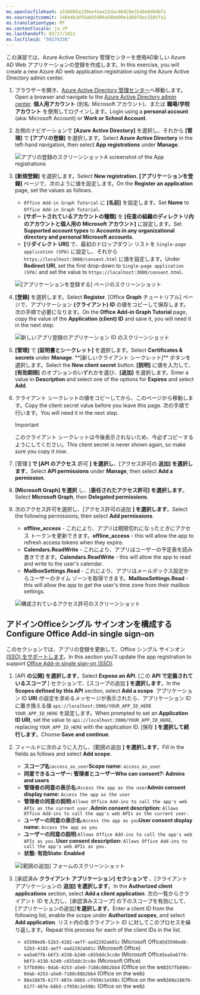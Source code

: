 ```yaml
---
ms.openlocfilehash: a336095a238eefeae22dac86d29e3140e8d94bf1
ms.sourcegitcommit: 24bb4b3df6a035806a58b609e1d8078ac5505fa1
ms.translationtype: MT
ms.contentlocale: ja-JP
ms.lasthandoff: 02/17/2021
ms.locfileid: "50274336"
---
```

<!-- markdownlint-disable MD002 MD041 -->

<span data-ttu-id="d3ac2-101">この演習では、Azure Active Directory 管理センターを使用AD新しい Azure AD Web アプリケーションの登録を作成します。</span><span class="sxs-lookup"><span data-stu-id="d3ac2-101">In this exercise, you will create a new Azure AD web application registration using the Azure Active Directory admin center.</span></span>

1. <span data-ttu-id="d3ac2-102">ブラウザーを開き、[Azure Active Directory 管理センター](https://aad.portal.azure.com)へ移動します。</span><span class="sxs-lookup"><span data-stu-id="d3ac2-102">Open a browser and navigate to the [Azure Active Directory admin center](https://aad.portal.azure.com).</span></span> <span data-ttu-id="d3ac2-103">**個人用アカウント** (別名: Microsoft アカウント)、または **職場/学校アカウント** を使用してログインします。</span><span class="sxs-lookup"><span data-stu-id="d3ac2-103">Login using a **personal account** (aka: Microsoft Account) or **Work or School Account**.</span></span>

1. <span data-ttu-id="d3ac2-104">左側のナビゲーションで **[Azure Active Directory]** を選択し、それから **[管理]** で **[アプリの登録]** を選択します。</span><span class="sxs-lookup"><span data-stu-id="d3ac2-104">Select **Azure Active Directory** in the left-hand navigation, then select **App registrations** under **Manage**.</span></span>

    ![<span data-ttu-id="d3ac2-105">アプリの登録のスクリーンショット</span><span class="sxs-lookup"><span data-stu-id="d3ac2-105">A screenshot of the App registrations</span></span> ](images/app-registrations.png)

1. <span data-ttu-id="d3ac2-106">**[新規登録]** を選択します。</span><span class="sxs-lookup"><span data-stu-id="d3ac2-106">Select **New registration**.</span></span> <span data-ttu-id="d3ac2-107">**[アプリケーションを登録]** ページで、次のように値を設定します。</span><span class="sxs-lookup"><span data-stu-id="d3ac2-107">On the **Register an application** page, set the values as follows.</span></span>

    - <span data-ttu-id="d3ac2-108">`Office Add-in Graph Tutorial` に **[名前]** を設定します。</span><span class="sxs-lookup"><span data-stu-id="d3ac2-108">Set **Name** to `Office Add-in Graph Tutorial`.</span></span>
    - <span data-ttu-id="d3ac2-109">**[サポートされているアカウントの種類]** を **[任意の組織のディレクトリ内のアカウントと個人用の Microsoft アカウント]** に設定します。</span><span class="sxs-lookup"><span data-stu-id="d3ac2-109">Set **Supported account types** to **Accounts in any organizational directory and personal Microsoft accounts**.</span></span>
    - <span data-ttu-id="d3ac2-110">**[リダイレクト URI]** で、最初のドロップダウン リストを `Single-page application (SPA)` に設定し、それから `https://localhost:3000/consent.html` に値を設定します。</span><span class="sxs-lookup"><span data-stu-id="d3ac2-110">Under **Redirect URI**, set the first drop-down to `Single-page application (SPA)` and set the value to `https://localhost:3000/consent.html`.</span></span>

    ![[アプリケーションを登録する] ページのスクリーンショット](images/register-an-app.png)

1. <span data-ttu-id="d3ac2-112">**[登録]** を選択します。</span><span class="sxs-lookup"><span data-stu-id="d3ac2-112">Select **Register**.</span></span> <span data-ttu-id="d3ac2-113">[Office **Graph** チュートリアル] ページで、アプリケーション **(クライアント) ID** の値をコピーして保存します。次の手順で必要になります。</span><span class="sxs-lookup"><span data-stu-id="d3ac2-113">On the **Office Add-in Graph Tutorial** page, copy the value of the **Application (client) ID** and save it, you will need it in the next step.</span></span>

    ![新しいアプリ登録のアプリケーション ID のスクリーンショット](images/application-id.png)

1. <span data-ttu-id="d3ac2-115">**[管理]** で **[証明書とシークレット]** を選択します。</span><span class="sxs-lookup"><span data-stu-id="d3ac2-115">Select **Certificates & secrets** under **Manage**.</span></span> <span data-ttu-id="d3ac2-116">
            \*\*[新しいクライアント シークレット]** ボタンを選択します。</span><span class="sxs-lookup"><span data-stu-id="d3ac2-116">Select the **New client secret** button.</span></span> <span data-ttu-id="d3ac2-117">**[説明]** に値を入力して、**[有効期限]** のオプションのいずれかを選び、**[追加]** を選択します。</span><span class="sxs-lookup"><span data-stu-id="d3ac2-117">Enter a value in **Description** and select one of the options for **Expires** and select **Add**.</span></span>

1. <span data-ttu-id="d3ac2-118">クライアント シークレットの値をコピーしてから、このページから移動します。</span><span class="sxs-lookup"><span data-stu-id="d3ac2-118">Copy the client secret value before you leave this page.</span></span> <span data-ttu-id="d3ac2-119">次の手順で行います。</span><span class="sxs-lookup"><span data-stu-id="d3ac2-119">You will need it in the next step.</span></span>

    > [!IMPORTANT]
    > <span data-ttu-id="d3ac2-120">このクライアント シークレットは今後表示されないため、今必ずコピーするようにしてください。</span><span class="sxs-lookup"><span data-stu-id="d3ac2-120">This client secret is never shown again, so make sure you copy it now.</span></span>

1. <span data-ttu-id="d3ac2-121">[管理 **] で [API のアクセス** 許可 **] を選択し**、[アクセス許可の **追加] を選択します**。</span><span class="sxs-lookup"><span data-stu-id="d3ac2-121">Select **API permissions** under **Manage**, then select **Add a permission**.</span></span>

1. <span data-ttu-id="d3ac2-122">**[Microsoft Graph] を選択** し、[**委任されたアクセス許可] を選択します**。</span><span class="sxs-lookup"><span data-stu-id="d3ac2-122">Select **Microsoft Graph**, then **Delegated permissions**.</span></span>

1. <span data-ttu-id="d3ac2-123">次のアクセス許可を選択し、[アクセス許可の追加 **] を選択します**。</span><span class="sxs-lookup"><span data-stu-id="d3ac2-123">Select the following permissions, then select **Add permissions**.</span></span>

    - <span data-ttu-id="d3ac2-124">**offline_access** - これにより、アプリは期限切れになったときにアクセス トークンを更新できます。</span><span class="sxs-lookup"><span data-stu-id="d3ac2-124">**offline_access** - this will allow the app to refresh access tokens when they expire.</span></span>
    - <span data-ttu-id="d3ac2-125">**Calendars.ReadWrite** - これにより、アプリはユーザーの予定表を読み書きできます。</span><span class="sxs-lookup"><span data-stu-id="d3ac2-125">**Calendars.ReadWrite** - this will allow the app to read and write to the user's calendar.</span></span>
    - <span data-ttu-id="d3ac2-126">**MailboxSettings.Read** - これにより、アプリはメールボックス設定からユーザーのタイム ゾーンを取得できます。</span><span class="sxs-lookup"><span data-stu-id="d3ac2-126">**MailboxSettings.Read** - this will allow the app to get the user's time zone from their mailbox settings.</span></span>

    ![構成されているアクセス許可のスクリーンショット](images/configured-permissions.png)

## <a name="configure-office-add-in-single-sign-on"></a><span data-ttu-id="d3ac2-128">アドインOfficeシングル サインオンを構成する</span><span class="sxs-lookup"><span data-stu-id="d3ac2-128">Configure Office Add-in single sign-on</span></span>

<span data-ttu-id="d3ac2-129">このセクションでは、アプリの登録を更新して、Office シングル サインオン [(SSO) をサポートします](https://docs.microsoft.com/office/dev/add-ins/develop/sso-in-office-add-ins)。</span><span class="sxs-lookup"><span data-stu-id="d3ac2-129">In this section you'll update the app registration to support [Office Add-in single sign-on (SSO)](https://docs.microsoft.com/office/dev/add-ins/develop/sso-in-office-add-ins).</span></span>

1. <span data-ttu-id="d3ac2-130">[API **の公開] を選択します**。</span><span class="sxs-lookup"><span data-stu-id="d3ac2-130">Select **Expose an API**.</span></span> <span data-ttu-id="d3ac2-131">[この **API で定義されているスコープ** ] セクションで、[スコープの追加 **] を選択します**。</span><span class="sxs-lookup"><span data-stu-id="d3ac2-131">In the **Scopes defined by this API** section, select **Add a scope**.</span></span> <span data-ttu-id="d3ac2-132">アプリケーション ID **URI** の設定を求めるメッセージが表示されたら、アプリケーション ID に置き換える値 `api://localhost:3000/YOUR_APP_ID_HERE` `YOUR_APP_ID_HERE` を設定します。</span><span class="sxs-lookup"><span data-stu-id="d3ac2-132">When prompted to set an **Application ID URI**, set the value to `api://localhost:3000/YOUR_APP_ID_HERE`, replacing `YOUR_APP_ID_HERE` with the application ID.</span></span> <span data-ttu-id="d3ac2-133">[保存 **] を選択して続行します**。</span><span class="sxs-lookup"><span data-stu-id="d3ac2-133">Choose **Save and continue**.</span></span>

1. <span data-ttu-id="d3ac2-134">フィールドに次のように入力し、[範囲の追加 **] を選択します**。</span><span class="sxs-lookup"><span data-stu-id="d3ac2-134">Fill in the fields as follows and select **Add scope**.</span></span>

    - <span data-ttu-id="d3ac2-135">**スコープ名:**`access_as_user`</span><span class="sxs-lookup"><span data-stu-id="d3ac2-135">**Scope name:** `access_as_user`</span></span>
    - <span data-ttu-id="d3ac2-136">**同意できるユーザー: 管理者とユーザー**</span><span class="sxs-lookup"><span data-stu-id="d3ac2-136">**Who can consent?: Admins and users**</span></span>
    - <span data-ttu-id="d3ac2-137">**管理者の同意の表示名:**`Access the app as the user`</span><span class="sxs-lookup"><span data-stu-id="d3ac2-137">**Admin consent display name:** `Access the app as the user`</span></span>
    - <span data-ttu-id="d3ac2-138">**管理者の同意の説明:**`Allows Office Add-ins to call the app's web APIs as the current user.`</span><span class="sxs-lookup"><span data-stu-id="d3ac2-138">**Admin consent description:** `Allows Office Add-ins to call the app's web APIs as the current user.`</span></span>
    - <span data-ttu-id="d3ac2-139">**ユーザーの同意の表示名:**`Access the app as you`</span><span class="sxs-lookup"><span data-stu-id="d3ac2-139">**User consent display name:** `Access the app as you`</span></span>
    - <span data-ttu-id="d3ac2-140">**ユーザーの同意の説明:**`Allows Office Add-ins to call the app's web APIs as you.`</span><span class="sxs-lookup"><span data-stu-id="d3ac2-140">**User consent description:** `Allows Office Add-ins to call the app's web APIs as you.`</span></span>
    - <span data-ttu-id="d3ac2-141">**状態: 有効**</span><span class="sxs-lookup"><span data-stu-id="d3ac2-141">**State: Enabled**</span></span>

    ![[範囲の追加] フォームのスクリーンショット](images/add-scope.png)

1. <span data-ttu-id="d3ac2-143">[承認済み **クライアント アプリケーション] セクションで** 、[クライアント アプリケーションの **追加] を選択します**。</span><span class="sxs-lookup"><span data-stu-id="d3ac2-143">In the **Authorized client applications** section, select **Add a client application**.</span></span> <span data-ttu-id="d3ac2-144">次の一覧からクライアント ID を入力し、[承認済みスコープ] の下のスコープを有効にして、[アプリケーションの追加]**を選択します**。</span><span class="sxs-lookup"><span data-stu-id="d3ac2-144">Enter a client ID from the following list, enable the scope under **Authorized scopes**, and select **Add application**.</span></span> <span data-ttu-id="d3ac2-145">リスト内の各クライアント ID に対してこのプロセスを繰り返します。</span><span class="sxs-lookup"><span data-stu-id="d3ac2-145">Repeat this process for each of the client IDs in the list.</span></span>

    - <span data-ttu-id="d3ac2-146">`d3590ed6-52b3-4102-aeff-aad2292ab01c` (Microsoft Office)</span><span class="sxs-lookup"><span data-stu-id="d3ac2-146">`d3590ed6-52b3-4102-aeff-aad2292ab01c` (Microsoft Office)</span></span>
    - <span data-ttu-id="d3ac2-147">`ea5a67f6-b6f3-4338-b240-c655ddc3cc8e` (Microsoft Office)</span><span class="sxs-lookup"><span data-stu-id="d3ac2-147">`ea5a67f6-b6f3-4338-b240-c655ddc3cc8e` (Microsoft Office)</span></span>
    - <span data-ttu-id="d3ac2-148">`57fb890c-0dab-4253-a5e0-7188c88b2bb4` (Office on the web)</span><span class="sxs-lookup"><span data-stu-id="d3ac2-148">`57fb890c-0dab-4253-a5e0-7188c88b2bb4` (Office on the web)</span></span>
    - <span data-ttu-id="d3ac2-149">`08e18876-6177-487e-b8b5-cf950c1e598c` (Office on the web)</span><span class="sxs-lookup"><span data-stu-id="d3ac2-149">`08e18876-6177-487e-b8b5-cf950c1e598c` (Office on the web)</span></span>
